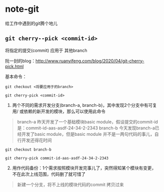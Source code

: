 # note-git
给工作中遇到的git腾个地儿

## `git cherry--pick <commit-id>`
将指定的提交(commit) 应用于 其他branch

阮一封的blog：http://www.ruanyifeng.com/blog/2020/04/git-cherry-pick.html

基本命令：       
```shell
git checkout <将要应用于的branch>

git cherry-pick <commit-id>
```

1. 两个不同的需求开发分支(branch-a, branch-b)，其中发现2个分支中有可复用/ 或依赖的新开发的模块，那么可以使用此命令
> branch-a 昨天开发了一个基础模块basic module，假设提交的commit-id是：commit-id-aas-asdf-24-34-2-2343
> branch-b 今天发现branch-a已经开发了basic module，但是basic module 并不是一两句代码的事儿，自行开发还得花时间
> 
```shell 
git checkout branch-b

git cherry-pick commit-id-aas-asdf-24-34-2-2343
```


2. 用作代码备份：1个需求按照模块开发完事儿了，突然得知某个模块有变更，不在此次上线范围，代码删了就可惜了
> 新建一个分支，将不上线的模块代码的commit 拷贝过来
